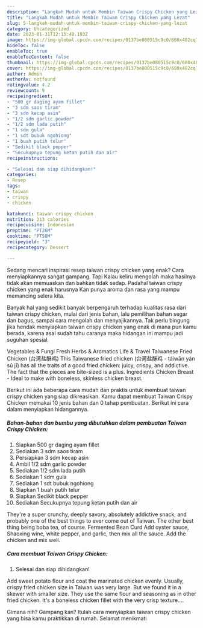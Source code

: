 ```yaml
---
description: "Langkah Mudah untuk Membin Taiwan Crispy Chicken yang Lezat"
title: "Langkah Mudah untuk Membin Taiwan Crispy Chicken yang Lezat"
slug: 5-langkah-mudah-untuk-membin-taiwan-crispy-chicken-yang-lezat
category: Uncategorized
date: 2023-01-31T12:15:40.193Z
image: https://img-global.cpcdn.com/recipes/0137be080515c9c0/680x482cq70/taiwan-crispy-chicken-foto-resep-utama.jpg
hideToc: false
enableToc: true
enableTocContent: false
thumbnail: https://img-global.cpcdn.com/recipes/0137be080515c9c0/680x482cq70/taiwan-crispy-chicken-foto-resep-utama.jpg
cover: https://img-global.cpcdn.com/recipes/0137be080515c9c0/680x482cq70/taiwan-crispy-chicken-foto-resep-utama.jpg
author: Admin
authorAv: notfound
ratingvalue: 4.2
reviewcount: 9
recipeingredient:
- "500 gr daging ayam fillet"
- "3 sdm saos tiram"
- "3 sdm kecap asin"
- "1/2 sdm garlic powder"
- "1/2 sdm lada putih"
- "1 sdm gula"
- "1 sdt bubuk ngohiong"
- "1 buah putih telur"
- "Sedikit black pepper"
- "Secukupnya tepung ketan putih dan air"
recipeinstructions:

- "Selesai dan siap dihidangkan!"
categories:
- Resep
tags:
- taiwan
- crispy
- chicken

katakunci: taiwan crispy chicken 
nutrition: 213 calories
recipecuisine: Indonesian
preptime: "PT26M"
cooktime: "PT58M"
recipeyield: "3"
recipecategory: Dessert

---
```



Sedang mencari inspirasi resep taiwan crispy chicken yang enak? Cara menyiapkannya sangat gampang. Tapi Kalau keliru mengolah maka hasilnya tidak akan memuaskan dan bahkan tidak sedap. Padahal taiwan crispy chicken yang enak harusnya Kan punya aroma dan rasa yang mampu memancing selera kita.


Banyak hal yang sedikit banyak berpengaruh terhadap kualitas rasa dari taiwan crispy chicken, mulai dari jenis bahan, lalu pemilihan bahan segar dan bagus, sampai cara mengolah dan menyajikannya. Tak perlu bingung jika hendak menyiapkan taiwan crispy chicken yang enak di mana pun kamu berada, karena asal sudah tahu caranya maka hidangan ini mampu jadi suguhan spesial.

Vegetables &amp; Fungi Fresh Herbs &amp; Aromatics Life &amp; Travel Taiwanese Fried Chicken (台湾盐酥鸡) This Taiwanese fried chicken (台湾盐酥鸡 - táiwān yán sū jī) has all the traits of a good fried chicken: juicy, crispy, and addictive. The fact that the pieces are bite-sized is a plus. Ingredients Chicken Breast - Ideal to make with boneless, skinless chicken breast.


Berikut ini ada beberapa cara mudah dan praktis untuk membuat taiwan crispy chicken yang siap dikreasikan. Kamu dapat membuat Taiwan Crispy Chicken memakai 10 jenis bahan dan 0 tahap pembuatan. Berikut ini cara dalam menyiapkan hidangannya.

<!--inarticleads1-->

##### Bahan-bahan dan bumbu yang dibutuhkan dalam pembuatan Taiwan Crispy Chicken:

1. Siapkan 500 gr daging ayam fillet
1. Sediakan 3 sdm saos tiram
1. Persiapkan 3 sdm kecap asin
1. Ambil 1/2 sdm garlic powder
1. Sediakan 1/2 sdm lada putih
1. Sediakan 1 sdm gula
1. Sediakan 1 sdt bubuk ngohiong
1. Siapkan 1 buah putih telur
1. Siapkan Sedikit black pepper
1. Sediakan Secukupnya tepung ketan putih dan air


They&#39;re a super crunchy, deeply savory, absolutely addictive snack, and probably one of the best things to ever come out of Taiwan. The other best thing being boba tea, of course. Fermented Bean Curd Add oyster sauce, Shaoxing wine, white pepper, and garlic, then mix all the sauce. Add the chicken and mix well. 

<!--inarticleads2-->

##### Cara membuat Taiwan Crispy Chicken:


1. Selesai dan siap dihidangkan!

Add sweet potato flour and coat the marinated chicken evenly. Usually, crispy fried chicken size in Taiwan was very large. But we found it in a skewer with smaller size. They use the same flour and seasoning as in other fried chicken. It&#39;s a boneless chicken fillet with the very crisp texture…. 

Gimana nih? Gampang kan? Itulah cara menyiapkan taiwan crispy chicken yang bisa kamu praktikkan di rumah. Selamat menikmati
